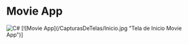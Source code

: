 # Movie App
<img alt="C#" src="https://img.shields.io/badge/c%23%20-%23239120.svg?&style=for-the-badge&logo=c-sharp&logoColor=white"/>
[![Movie App](/CapturasDeTelas/Inicio.jpg "Tela de Inicio Movie App")]
